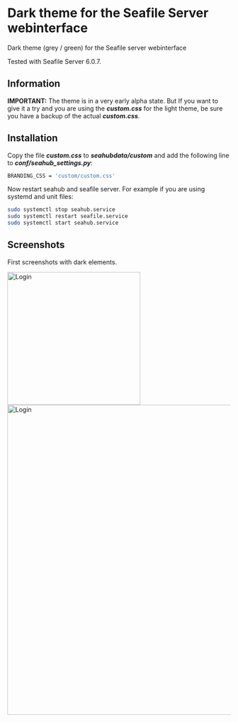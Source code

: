 # Dark theme for the Seafile Server webinterface
Dark theme (grey / green) for the Seafile server webinterface

Tested with Seafile Server 6.0.7.

## Information

**IMPORTANT:** The theme is in a very early alpha state. But If you want to give it a try and you are using the ***custom.css*** for the light theme, be sure you have a backup of the actual ***custom.css***.

## Installation

Copy the file ***custom.css*** to ***seahubdata/custom*** and add the following line to ***conf/seahub_settings.py***:

```bash
BRANDING_CSS = 'custom/custom.css'
```
Now restart seahub and seafile server. For example if you are using systemd and unit files:

```bash
sudo systemctl stop seahub.service
sudo systemctl restart seafile.service
sudo systemctl start seahub.service
```

## Screenshots

First screenshots with dark elements.

<img src="https://github.com/focmb/seafile_custom_css_green/blob/dark/screenshots/screenshot1_dark.png" alt="Login" width="300">
<img src="https://github.com/focmb/seafile_custom_css_green/blob/dark/screenshots/screenshot2_dark.png" alt="Login" width="700">
